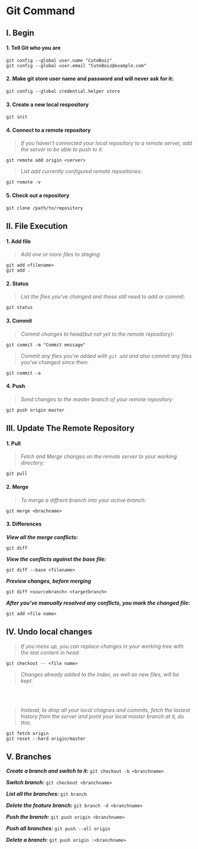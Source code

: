 # Git Command

## I. Begin

#### 1. Tell Git who you are
```
git config --global user.name "CuteBoiz"
git config --global user.email "CuteBoiz@example.com"
```

#### 2. Make git store user name and password and will never ask for it:

```
git config --global credential.helper store
```

#### 3. Create a new local respository

```
git init
```

#### 4. Connect to a remote repository
>*If you haven't connected your local repository to a remote server, add the server to be able to push to it:*

```
git remote add origin <server>
```

>*List add currently configured remote repositories:*

```
git remote -v
```

#### 5. Check out a repository

```
git clone /path/to/repository
```

## II. File Execution

#### 1. Add file
>*Add one or more files to staging:*

```
git add <filename>
git add .
```

#### 2. Status
>*List the files you've changed and those still need to add or commit:*

```
git status
```

#### 3. Commit
>*Commit changes to head(but not yet to the remote repository):*

```
git commit -m "Commit message"
```

>*Commit any files you're added with `git add` and also commit any files you've changed since then:*

```
git commit -a
```


#### 4. Push
>*Send changes to the master branch of your remote repository*

```
git push origin master
```


## III. Update The Remote Repository

#### 1. Pull 
>*Fetch and Merge changes on the remote server to your working directory:*

```
git pull
```

#### 2. Merge
>*To merge a diffrent branch into your active branch:*

```
git merge <brachname>
```

#### 3. Differences
***View all the merge conflicts:***
```
git diff
```

***View the conflicts against the base file:***
```
git diff --base <filename>
```

***Preview changes, before merging***
```
git diff <sourcebranch> <targetbranch>
```

***After you've manually resolved any conflicts, you mark the changed file:***
```
git add <file name>
```

## IV. Undo local changes
>*If you mess up, you can replace changes in your working tree with the last content in head:*

```
git checkout -- <file name>
```
>*Changes already added to the index, as well as new files, will be kept.*
</br>
</br>

>*Instead, to drop all your local chagnes and commits, fetch the lastest history from the server and point your local master branch at it, do this:*
```
git fetch origin
git reset --hard origin/master
```
## V. Branches

***Create a branch and switch to it:***
`git checkout -b <branchname> ` 

***Switch branch:***
`git checkout <branchname> `

***List all the branches:***
`git branch`

***Delete the feature branch:***
`git branch -d <branchname> `

***Push the branch:***
`git push origin <branchname> `

***Push all branches:***
`git push --all origin `

***Delete a branch:***
`git push origin :<branchname>`




